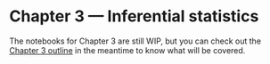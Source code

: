 # Chapter 3 — Inferential statistics

The notebooks for Chapter 3 are still WIP,
but you can check out the [Chapter 3 outline](https://docs.google.com/document/d/1fwep23-95U-w1QMPU31nOvUnUXE2X3s_Dbk5JuLlKAY/edit#heading=h.w1m7v7b5wie3)
in the meantime to know what will be covered.
